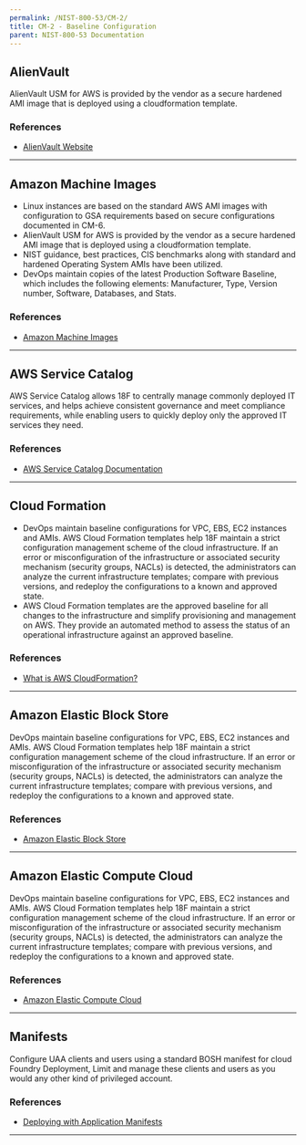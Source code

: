 ```yaml
---
permalink: /NIST-800-53/CM-2/
title: CM-2 - Baseline Configuration
parent: NIST-800-53 Documentation
---
```


## AlienVault
AlienVault USM for AWS is provided by the vendor as a secure hardened AMI image that is deployed using a cloudformation template.
### References

* [AlienVault Website](http://www.alienvault.com)

--------

## Amazon Machine Images
- Linux instances are based on the standard AWS AMI images with configuration to GSA requirements based on secure configurations documented in CM-6.
- AlienVault USM for AWS is provided by the vendor as a secure hardened AMI image that is deployed using a cloudformation template.
- NIST guidance, best practices, CIS benchmarks along with standard and hardened Operating System AMIs have been utilized.
- DevOps maintain copies of the latest Production Software Baseline, which includes the following elements: Manufacturer, Type, Version number, Software, Databases, and Stats.

### References

* [Amazon Machine Images](http://docs.aws.amazon.com/AWSEC2/latest/UserGuide/AMIs.html)

--------

## AWS Service Catalog
AWS Service Catalog allows 18F to centrally manage commonly deployed IT services, and helps achieve consistent governance and meet compliance requirements, while enabling users to quickly deploy only the approved IT services they need.
### References

* [AWS Service Catalog Documentation](https://aws.amazon.com/servicecatalog/)

--------

## Cloud Formation
- DevOps maintain baseline configurations for VPC, EBS, EC2 instances and AMIs. AWS Cloud Formation templates help 18F maintain a strict configuration management scheme of the cloud infrastructure. If an error or misconfiguration of the infrastructure or associated security mechanism (security groups, NACLs) is detected, the administrators can analyze the current infrastructure templates; compare with previous versions, and redeploy the configurations to a known and approved state.
- AWS Cloud Formation templates are the approved baseline for all changes to the infrastructure and simplify provisioning and management on AWS. They provide an automated method to assess the status of an operational infrastructure against an approved baseline.

### References

* [What is AWS CloudFormation?](http://docs.aws.amazon.com/AWSCloudFormation/latest/UserGuide/Welcome.html)

--------

## Amazon Elastic Block Store
DevOps maintain baseline configurations for VPC, EBS, EC2 instances and AMIs. AWS Cloud Formation templates help 18F maintain a strict configuration management scheme of the cloud infrastructure. If an error or misconfiguration of the infrastructure or associated security mechanism (security groups, NACLs) is detected, the administrators can analyze the current infrastructure templates; compare with previous versions, and redeploy the configurations to a known and approved state.
### References

* [Amazon Elastic Block Store](https://aws.amazon.com/ebs/)

--------

## Amazon Elastic Compute Cloud
DevOps maintain baseline configurations for VPC, EBS, EC2 instances and AMIs. AWS Cloud Formation templates help 18F maintain a strict configuration management scheme of the cloud infrastructure. If an error or misconfiguration of the infrastructure or associated security mechanism (security groups, NACLs) is detected, the administrators can analyze the current infrastructure templates; compare with previous versions, and redeploy the configurations to a known and approved state.
### References

* [Amazon Elastic Compute Cloud](https://aws.amazon.com/ec2/)

--------

## Manifests
Configure UAA clients and users using a standard BOSH manifest for cloud Foundry Deployment, Limit and manage these clients and users as you would any other kind of privileged account.
### References

* [Deploying with Application Manifests](https://docs.cloudfoundry.org/devguide/deploy-apps/manifest.html)

--------
